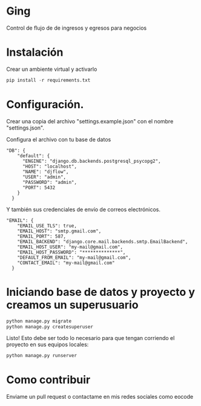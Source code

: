 # Ging

Control de flujo de de ingresos y egresos para negocios

# Instalación

Crear un ambiente virtual y activarlo

```python
pip install -r requirements.txt
```

# Configuración.

Crear una copia del archivo "settings.example.json" con el nombre "settings.json".

Configura el archivo con tu base de datos

    "DB": {
        "default": {
          "ENGINE": "django.db.backends.postgresql_psycopg2",
          "HOST": "localhost",
          "NAME": "djflow",
          "USER": "admin",
          "PASSWORD": "admin",
          "PORT": 5432
        }
      }

Y también sus credenciales de envío de correos electrónicos. 

    "EMAIL": {
        "EMAIL_USE_TLS": true,
        "EMAIL_HOST": "smtp.gmail.com",
        "EMAIL_PORT": 587,
        "EMAIL_BACKEND": "django.core.mail.backends.smtp.EmailBackend",
        "EMAIL_HOST_USER": "my-mail@gmail.com",
        "EMAIL_HOST_PASSWORD": "**************",
        "DEFAULT_FROM_EMAIL": "my-mail@gmail.com",
        "CONTACT_EMAIL": "my-mail@gmail.com"
      }

# Iniciando base de datos y proyecto y creamos un superusuario

```python
python manage.py migrate
python manage.py createsuperuser
```

Listo! Esto debe ser todo lo necesario para que tengan corriendo el proyecto en sus equipos locales: 

```python
python manage.py runserver
```

# Como contribuir

Enviame un pull request o contactame en mis redes sociales como eocode